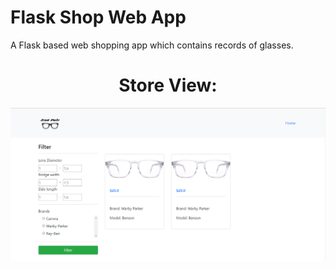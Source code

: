 # Flask Shop Web App
A Flask based web shopping app which contains records of glasses.
<br>
<center><h1>Store View:</h1></center>

![image1](image1.PNG)

